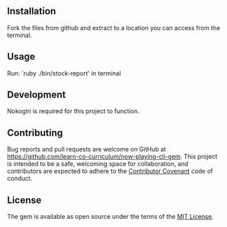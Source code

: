 ﻿## Installation

Fork the files from github and extract to a location you can access from the terminal.

## Usage

Run: `ruby ./bin/stock-report' in terminal

## Development

Nokogiri is required for this project to function.

## Contributing

Bug reports and pull requests are welcome on GitHub at https://github.com/learn-co-curriculum/now-playing-cli-gem. This project is intended to be a safe, welcoming space for collaboration, and contributors are expected to adhere to the [Contributor Covenant](contributor-covenant.org) code of conduct.


## License

The gem is available as open source under the terms of the [MIT License](http://opensource.org/licenses/MIT).